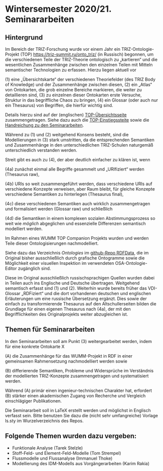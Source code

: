 # Wintersemester 2020/21. Seminararbeiten

## Hintergrund

Im Bereich der TRIZ-Forschung wurde vor einem Jahr ein TRIZ-Ontologie-Projekt
(TOP) <https://triz-summit.ru/onto_triz/> (in Russisch) begonnen, um die
verschiedenen Teile der TRIZ-Theorie ontologisch zu „kartieren“ und die
wesentlichen Zusammenhänge zwischen den einzelnen Teilen mit Mitteln
semantischer Technologien zu erfassen. Hierzu liegen aktuell vor

(1) eine „Übersichtskarte“ der verschiedenen Theoriefelder (des TRIZ Body of
    Knowledge) und der Zusammenhänge zwischen diesen,
(2) ein „Atlas“ von Ontokarten, die grob einzelne Bereiche markieren, die
    weiter zu detaillieren sind,
(3) zu einzelnen dieser Ontokarten erste Versuche, Struktur in das
    begriffliche Chaos zu bringen,
(4) ein Glossar (oder auch nur ein Thesaurus) von Begriffen, die hierfür
    wichtig sind.

Details hierzu sind auf der (englischen)
[TOP-Übersichtsseite](https://wumm-project.github.io/TOP) zusammengetragen.
Siehe dazu auch die
[TOP-Einstiegssteite](https://wumm-project.github.io/Ontology) sowie die
[Handreichung zu den Seminararbeiten](Seminararbeiten.pdf).

Während zu (1) und (2) weitgehend Konsens besteht, sind die Modellierungen in
(3) stark umstritten, da die entsprechenden Semantiken und Zusammenhänge in
den unterschiedlichen TRIZ-Schulen naturgemäß unterschiedlich verstanden
werden.

Streit gibt es auch zu (4), der aber deutlich einfacher zu klären ist, wenn 

(4a) zunächst einmal alle Begriffe gesammelt und „URIfiziert“ werden
     (Thesaurus raw),

(4b) URIs so weit zusammengeführt werden, dass verschiedene URIs auf
     verschiedene Konzepte verweisen, aber Raum bleibt, für gleiche Konzepte
     verschiedene Semantiken zu hinterlegen (Thesaurus final),

(4c) diese verschiedenen Semantiken auch wirklich zusammengetragen und
     formalisiert werden (Glossar raw) und schließlich

(4d) die Semantiken in einem komplexen sozialen Abstimmungsprozess so weit wie
     _möglich_ abgeglichen und essenzielle Differenzen semantisch modelliert
     werden.

Im Rahmen eines WUMM TOP Companion Projekts wurden und werden Teile dieser
Ontologisierungen nachmodelliert.

Siehe dazu das Verzeichnis _Ontologies_ im [github-Repo
RDFData](https://github.com/wumm-project/RDFData), die im Original bisher
ausschließlich durch grafische Ontogramme sowie die Möglichkeit einer
visuellen Inspektion im verwendeten OSA-Ontologie-Editor zugänglich sind.

Diese im Original ausschließlich russischsprachigen Quellen wurden dabei in
Teilen auch ins Englische und Deutsche übertragen.  Weitgehend semantisch
erfasst sind (1) und (2). Weiterhin wurde bereits früher das VDI-Glossar
„RDFiziert“ und die dort vorhandenen deutschen und englischen Erläuterungen um
eine russische Übersetzung ergänzt. Dies sowie der einfach zu transformierende
Thesaurus auf den Altschullerseiten bilden die Grundlage für einen eigenen
Thesaurus nach (4a), der mit den Begrifflichkeiten des Originalprojekts weiter
abzugleichen ist.

## Themen für Seminararbeiten

In den Seminararbeiten soll am Punkt (3) weitergearbeitet werden, indem für
eine konkrete Ontokarte X

(A) die Zusammenhänge für das WUMM-Projekt in RDF in einer gemeinsamen
    Rahmensetzung nachmodelliert werden sowie

(B) differierende Semantiken, Probleme und Widersprüche im Verständnis der
    modellierten TRIZ-Konzepte zusammengetragen und systematisiert werden.

Während (A) primär einen ingenieur-technischen Charakter hat, erfordert (B)
stärker einen akademischen Zugang von Recherche und Vergleich einschlägiger
Publikationen.

Die Seminararbeit soll in LaTeX erstellt werden und möglichst in Englisch
verfasst sein.  Bitte benutzen Sie dazu die (nicht sehr umfangreiche) Vorlage
ls.sty im Wurzelverzeichnis des Repos.

## Folgende Themen wurden dazu vergeben:

* Funktionale Analyse (Tarek Stelzle)
* Stoff-Feld- und Element-Feld-Modelle (Tom Strempel)
* Flussmodelle und Flussanalyse (Immanuel Thoke) 
* Modellierung des IDM-Modells aus Vorgängerarbeiten (Karim Rakia)

